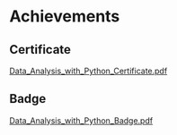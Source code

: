 

# Achievements
## Certificate
[Data_Analysis_with_Python_Certificate.pdf](https://prod-files-secure.s3.us-west-2.amazonaws.com/03e82b26-cccb-4906-bb56-adabcbdc0655/1aa3a050-2338-4a85-85d5-899bad17a31c/Data_Analysis_with_Python_Certificate.pdf?X-Amz-Algorithm=AWS4-HMAC-SHA256&X-Amz-Content-Sha256=UNSIGNED-PAYLOAD&X-Amz-Credential=ASIAZI2LB4664DBYRIZL%2F20250129%2Fus-west-2%2Fs3%2Faws4_request&X-Amz-Date=20250129T161830Z&X-Amz-Expires=3600&X-Amz-Security-Token=IQoJb3JpZ2luX2VjEIf%2F%2F%2F%2F%2F%2F%2F%2F%2F%2FwEaCXVzLXdlc3QtMiJHMEUCIQDiqxHMbSKRM4m6PEWxud%2BB3hyt%2FLVBk1ZSVWo7RPVV3AIgAvWlPl2Tmcts9uFMbPTBw%2FUgrGdpM2CyJLm%2Fk4%2FLftwqiAQIkP%2F%2F%2F%2F%2F%2F%2F%2F%2F%2FARAAGgw2Mzc0MjMxODM4MDUiDBdJ63Gl69WaIb0UTSrcA1QmU57XtZw4Z2w5y1rxD6fQpCXTyaWbHTPkf7xOlrKoZUaBQ6M%2Bcs6PN4i0hkz9lITXpnoYPrZxA%2FT2oJRgl70X0Ypryf9v2NhzpseGr9SURBmgJveLxU8ZaYTn4RjHK1%2Fig%2BvfehEnakf86GxhV2xOkZ5BDW%2Fsr5dHE2iiYwBr4P6Z1TKFZT5br0LcZVs9Uz%2FKbG22KNZOvWVPpKYoRFvVXD3bhxjhoNWyYTd0d5cZIHNBwMMiAB2IVTzgXvn4d5fK9x34djwmnWk6DXlUk1Ml9Yx8rnnO%2BoTu4ehj8oICXqilGe5fMr6Yla%2BR7o7fNnVoWXMG9%2BBL0D234glxiYbGfMW5smNEZaLPGmqRoaaz2n%2FbBE57XtgSa43XMKtcPlUo7I8gzpsHI7HnGd20%2FSCRPs%2BCnT9WvGDWYjYiWxiKMp8qs3bK2LT9PE456khQ7vDHSeg42TTYF1cKGY39oi3sxem6rdzaPy9RTKh2Pf34fBbLUkK0xp%2Bu0m6oekhml8bjOC%2FCAm52ahywkrNkz9Eg5fvdek%2FW5pOVt%2FqWUlDsUxvK%2Bv3W1B0Ht6X9SzOlCBvPn6OEbKCd4hYz4N%2F%2BwhWMc2WRRcd%2FVkLsFEJHpQ23%2FaPSxkJIvxN0BXpzMLGD6bwGOqUBThz31Hmx8CTulnvtcvuLhPyRYIIhgG4g%2BjJD1qr%2BNuZ%2FcWnEZmsY3mIYdEz7OD8OAsw%2FQNq4qpmRVPDCA2PXTAa1Bv20EVKGu1%2F241ZwQEI50R5jHwnpu%2FgdOE0sX4VDwH5wsNDVwtEugI71wsTeqKLE2WIS%2B9JbPYGqQapQjZGaA4CKWz9xed6506AJVcvIf0W4n6Dfh%2B00bIO4WyRev40OQuq6&X-Amz-Signature=d0f62268f21ec7e0790e7b01986886b63a75e61487b269ce13aec84b9d8253bf&X-Amz-SignedHeaders=host&x-id=GetObject)
## Badge
[Data_Analysis_with_Python_Badge.pdf](https://prod-files-secure.s3.us-west-2.amazonaws.com/03e82b26-cccb-4906-bb56-adabcbdc0655/4fa9bcf8-b584-40dd-8775-c0bfadf6a6f0/Data_Analysis_with_Python_Badge.pdf?X-Amz-Algorithm=AWS4-HMAC-SHA256&X-Amz-Content-Sha256=UNSIGNED-PAYLOAD&X-Amz-Credential=ASIAZI2LB4664DBYRIZL%2F20250129%2Fus-west-2%2Fs3%2Faws4_request&X-Amz-Date=20250129T161830Z&X-Amz-Expires=3600&X-Amz-Security-Token=IQoJb3JpZ2luX2VjEIf%2F%2F%2F%2F%2F%2F%2F%2F%2F%2FwEaCXVzLXdlc3QtMiJHMEUCIQDiqxHMbSKRM4m6PEWxud%2BB3hyt%2FLVBk1ZSVWo7RPVV3AIgAvWlPl2Tmcts9uFMbPTBw%2FUgrGdpM2CyJLm%2Fk4%2FLftwqiAQIkP%2F%2F%2F%2F%2F%2F%2F%2F%2F%2FARAAGgw2Mzc0MjMxODM4MDUiDBdJ63Gl69WaIb0UTSrcA1QmU57XtZw4Z2w5y1rxD6fQpCXTyaWbHTPkf7xOlrKoZUaBQ6M%2Bcs6PN4i0hkz9lITXpnoYPrZxA%2FT2oJRgl70X0Ypryf9v2NhzpseGr9SURBmgJveLxU8ZaYTn4RjHK1%2Fig%2BvfehEnakf86GxhV2xOkZ5BDW%2Fsr5dHE2iiYwBr4P6Z1TKFZT5br0LcZVs9Uz%2FKbG22KNZOvWVPpKYoRFvVXD3bhxjhoNWyYTd0d5cZIHNBwMMiAB2IVTzgXvn4d5fK9x34djwmnWk6DXlUk1Ml9Yx8rnnO%2BoTu4ehj8oICXqilGe5fMr6Yla%2BR7o7fNnVoWXMG9%2BBL0D234glxiYbGfMW5smNEZaLPGmqRoaaz2n%2FbBE57XtgSa43XMKtcPlUo7I8gzpsHI7HnGd20%2FSCRPs%2BCnT9WvGDWYjYiWxiKMp8qs3bK2LT9PE456khQ7vDHSeg42TTYF1cKGY39oi3sxem6rdzaPy9RTKh2Pf34fBbLUkK0xp%2Bu0m6oekhml8bjOC%2FCAm52ahywkrNkz9Eg5fvdek%2FW5pOVt%2FqWUlDsUxvK%2Bv3W1B0Ht6X9SzOlCBvPn6OEbKCd4hYz4N%2F%2BwhWMc2WRRcd%2FVkLsFEJHpQ23%2FaPSxkJIvxN0BXpzMLGD6bwGOqUBThz31Hmx8CTulnvtcvuLhPyRYIIhgG4g%2BjJD1qr%2BNuZ%2FcWnEZmsY3mIYdEz7OD8OAsw%2FQNq4qpmRVPDCA2PXTAa1Bv20EVKGu1%2F241ZwQEI50R5jHwnpu%2FgdOE0sX4VDwH5wsNDVwtEugI71wsTeqKLE2WIS%2B9JbPYGqQapQjZGaA4CKWz9xed6506AJVcvIf0W4n6Dfh%2B00bIO4WyRev40OQuq6&X-Amz-Signature=650ea3f18a7b5209e06254a278434f504df64949fdb33fda9b3e96c29d09227e&X-Amz-SignedHeaders=host&x-id=GetObject)
